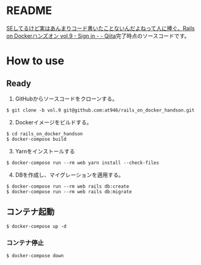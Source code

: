 # README
[SEしてるけど実はあんまりコード書いたことないんだよねって人に捧ぐ、Rails on Dockerハンズオン vol.9 - Sign in - - Qiita](https://qiita.com/at-946/items/59b46a1626f5cfbf64a4)完了時点のソースコードです。

# How to use
## Ready
1. GitHubからソースコードをクローンする。

```
$ git clone -b vol.9 git@github.com:at946/rails_on_docker_handson.git
```

2. Dockerイメージをビルドする。

```
$ cd rails_on_docker_handson
$ docker-compose build
```

3. Yarnをインストールする

```
$ docker-compose run --rm web yarn install --check-files
```

4. DBを作成し、マイグレーションを適用する。

```
$ docker-compose run --rm web rails db:create
$ docker-compose run --rm web rails db:migrate
```

## コンテナ起動
```
$ docker-compose up -d
```

### コンテナ停止
```
$ docker-compose down
```
